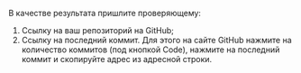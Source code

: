 В качестве результата пришлите проверяющему:
1.	Ссылку на ваш репозиторий на GitHub;
2.	Ссылку на последний коммит. Для этого на сайте GitHub нажмите на количество коммитов (под кнопкой Code), нажмите на последний коммит и скопируйте адрес из адресной строки.
